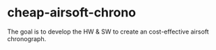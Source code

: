 # cheap-airsoft-chrono
The goal is to develop the HW &amp; SW to create an cost-effective airsoft chronograph. 
